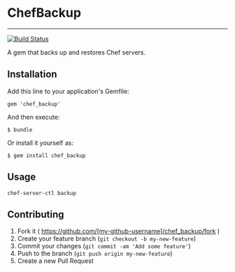 # ChefBackup
------------
[![Build Status](https://travis-ci.org/ryancragun/chef_backup.svg?branch=master)](https://travis-ci.org/ryancragun/chef_backup)

A gem that backs up and restores Chef servers.

## Installation

Add this line to your application's Gemfile:

    gem 'chef_backup'

And then execute:

    $ bundle

Or install it yourself as:

    $ gem install chef_backup

## Usage

```shell
chef-server-ctl backup
```

## Contributing

1. Fork it ( https://github.com/[my-github-username]/chef_backup/fork )
2. Create your feature branch (`git checkout -b my-new-feature`)
3. Commit your changes (`git commit -am 'Add some feature'`)
4. Push to the branch (`git push origin my-new-feature`)
5. Create a new Pull Request
